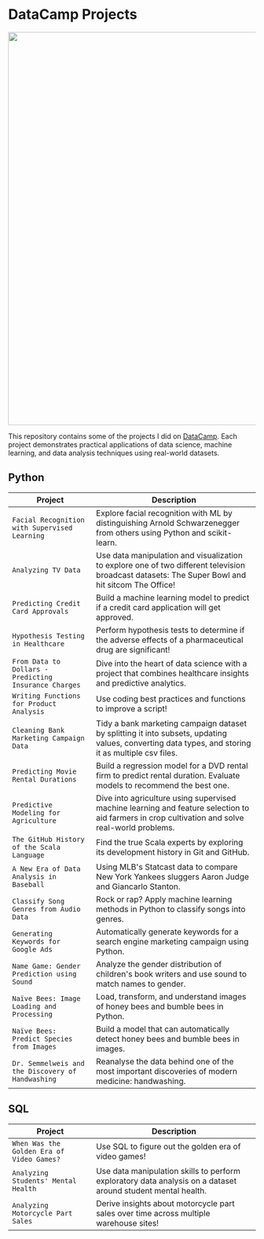 # DataCamp Projects

<p align= "center">
<img src= "https://cdn.freelogovectors.net/wp-content/uploads/2022/11/datacamp-logo-freelogovectors.net_.png", width = "800"
</p>

This repository contains some of the projects I did on [DataCamp](https://www.datacamp.com). Each project demonstrates practical applications of data science, machine learning, and data analysis techniques using real-world datasets.

## Python
| Project  | Description
| --- | --- |
|`Facial Recognition with Supervised Learning` | Explore facial recognition with ML by distinguishing Arnold Schwarzenegger from others using Python and scikit-learn. |
|`Analyzing TV Data` | Use data manipulation and visualization to explore one of two different television broadcast datasets: The Super Bowl and hit sitcom The Office! |
|`Predicting Credit Card Approvals` | Build a machine learning model to predict if a credit card application will get approved. |
|`Hypothesis Testing in Healthcare` | Perform hypothesis tests to determine if the adverse effects of a pharmaceutical drug are significant! |
|`From Data to Dollars - Predicting Insurance Charges` | Dive into the heart of data science with a project that combines healthcare insights and predictive analytics. |
|`Writing Functions for Product Analysis` | Use coding best practices and functions to improve a script! |
|`Cleaning Bank Marketing Campaign Data` | Tidy a bank marketing campaign dataset by splitting it into subsets, updating values, converting data types, and storing it as multiple csv files. |
|`Predicting Movie Rental Durations` | Build a regression model for a DVD rental firm to predict rental duration. Evaluate models to recommend the best one. | 
|`Predictive Modeling for Agriculture` | Dive into agriculture using supervised machine learning and feature selection to aid farmers in crop cultivation and solve real-world problems. |
|`The GitHub History of the Scala Language` | Find the true Scala experts by exploring its development history in Git and GitHub. |
|`A New Era of Data Analysis in Baseball` | Using MLB's Statcast data to compare New York Yankees sluggers Aaron Judge and Giancarlo Stanton. |
|`Classify Song Genres from Audio Data` | Rock or rap? Apply machine learning methods in Python to classify songs into genres. |
|`Generating Keywords for Google Ads` | Automatically generate keywords for a search engine marketing campaign using Python. |
|`Name Game: Gender Prediction using Sound` | Analyze the gender distribution of children's book writers and use sound to match names to gender. |
|`Naïve Bees: Image Loading and Processing` | Load, transform, and understand images of honey bees and bumble bees in Python. | 
|`Naïve Bees: Predict Species from Images` | Build a model that can automatically detect honey bees and bumble bees in images. |
|`Dr. Semmelweis and the Discovery of Handwashing` | Reanalyse the data behind one of the most important discoveries of modern medicine: handwashing. |

## SQL
| Project  | Description
| --- | --- |
|`When Was the Golden Era of Video Games?` | Use SQL to figure out the golden era of video games! |
|`Analyzing Students' Mental Health` | Use data manipulation skills to perform exploratory data analysis on a dataset around student mental health. |
|`Analyzing Motorcycle Part Sales` | Derive insights about motorcycle part sales over time across multiple warehouse sites! |
